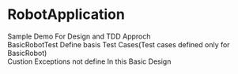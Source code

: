 # RobotApplication
Sample Demo For Design and TDD Approch</br>
BasicRobotTest  Define basis Test Cases(Test cases defined only for BasicRobot)</br>
Custion Exceptions not define In this Basic Design</br>  

